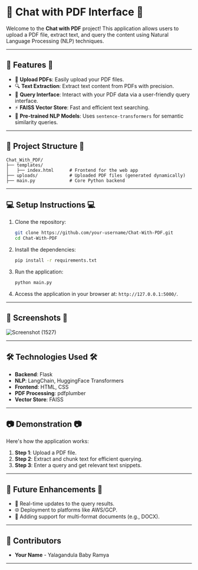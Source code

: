 
# 📄 Chat with PDF Interface 📄

Welcome to the **Chat with PDF** project! This application allows users to upload a PDF file, extract text, and query the content using Natural Language Processing (NLP) techniques. 

---

## 🚀 Features 🚀
- 📂 **Upload PDFs**: Easily upload your PDF files.
- 🔍 **Text Extraction**: Extract text content from PDFs with precision.
- 💬 **Query Interface**: Interact with your PDF data via a user-friendly query interface.
- ⚡ **FAISS Vector Store**: Fast and efficient text searching.
- 🤖 **Pre-trained NLP Models**: Uses `sentence-transformers` for semantic similarity queries.

---

## 📂 Project Structure 📂
```plaintext
Chat_With_PDF/
├── templates/
│   ├── index.html      # Frontend for the web app
├── uploads/            # Uploaded PDF files (generated dynamically)
├── main.py             # Core Python backend
```

---

## 💻 Setup Instructions 💻
1. Clone the repository:
   ```bash
   git clone https://github.com/your-username/Chat-With-PDF.git
   cd Chat-With-PDF
   ```

2. Install the dependencies:
   ```bash
   pip install -r requirements.txt
   ```

3. Run the application:
   ```bash
   python main.py
   ```

4. Access the application in your browser at: `http://127.0.0.1:5000/`.

---

## 🌟 Screenshots 🌟
![Screenshot (1527)](https://github.com/user-attachments/assets/1102ca63-5ffe-4c04-b283-3b158f39cecc)

---
 
## 🛠️ Technologies Used 🛠️
- **Backend**: Flask
- **NLP**: LangChain, HuggingFace Transformers
- **Frontend**: HTML, CSS
- **PDF Processing**: pdfplumber
- **Vector Store**: FAISS

---

## 📷 Demonstration 📷
Here's how the application works:

1. **Step 1**: Upload a PDF file.
2. **Step 2**: Extract and chunk text for efficient querying.
3. **Step 3**: Enter a query and get relevant text snippets.

---

## 🧱 Future Enhancements 🧱
- 🔄 Real-time updates to the query results.
- 🌐 Deployment to platforms like AWS/GCP.
- 🧩 Adding support for multi-format documents (e.g., DOCX).

---

## 👥 Contributors
- **Your Name** - Yalagandula Baby Ramya
---
